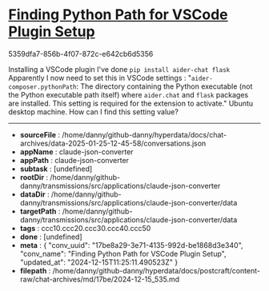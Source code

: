 # [Finding Python Path for VSCode Plugin Setup](https://claude.ai/chat/17be8a29-3e71-4135-992d-be1868d3e340)

5359dfa7-856b-4f07-872c-e642cb6d5356

Installing a VSCode plugin I've done `pip install aider-chat flask`
Apparently I now need to set this in VSCode settings :
"`aider-composer.pythonPath`: The directory containing the Python executable (not the Python executable path itself) where `aider.chat` and `flask` packages are installed. This setting is required for the extension to activate."
Ubuntu desktop machine. How can I find this setting value?

---

* **sourceFile** : /home/danny/github-danny/hyperdata/docs/chat-archives/data-2025-01-25-12-45-58/conversations.json
* **appName** : claude-json-converter
* **appPath** : claude-json-converter
* **subtask** : [undefined]
* **rootDir** : /home/danny/github-danny/transmissions/src/applications/claude-json-converter
* **dataDir** : /home/danny/github-danny/transmissions/src/applications/claude-json-converter/data
* **targetPath** : /home/danny/github-danny/transmissions/src/applications/claude-json-converter/data
* **tags** : ccc10.ccc20.ccc30.ccc40.ccc50
* **done** : [undefined]
* **meta** : {
  "conv_uuid": "17be8a29-3e71-4135-992d-be1868d3e340",
  "conv_name": "Finding Python Path for VSCode Plugin Setup",
  "updated_at": "2024-12-15T11:25:11.490523Z"
}
* **filepath** : /home/danny/github-danny/hyperdata/docs/postcraft/content-raw/chat-archives/md/17be/2024-12-15_535.md